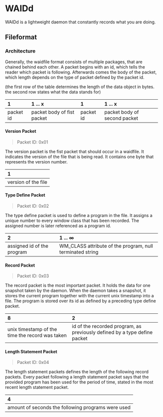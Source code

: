 # WAIDd
WAIDd is a lightweight daemon that constantly records what you are doing. 

## Fileformat



### Architecture
Generally, the waidfile format consists of multiple packages, that are chained behind each other. A packet begins with an id, which tells the reader which packet is following. Afterwards comes the body of the packet, which length depends on the type of packet defined by the packet id.   

(the first row of the table determines the length of the data object in bytes. the second row states what the data stands for)

| 1 | 1 ... x | 1 | 1 ... x |
|:---|:---|:---|:---|
| packet id | packet body of fist packet | packet id | packet body of second packet |

#### Version Packet
> Packet ID: 0x01

The version packet is the fist packet that should occur in a waidfile. It indicates the version of the file that is being read. It contains one byte that represents the version number.

| 1 |
|:---|
| version of the file |

#### Type Define Packet
> Packet ID: 0x02

The type define packet is used to define a program in the file. It assigns a unique number to every window class that has been recorded. The assigned number is later referenced as a program id.

| 2 | 1 ... ∞ |
|:---|:---|
| assigned id of the program | WM_CLASS attribute of the program, null terminated string | 

#### Record Packet
> Packet ID: 0x03
 
The record packet is the most important packet. It holds the data for one snapshot taken by the daemon. When the daemon takes a snapshot, it stores the current program together with the current unix timestamp into a file. The program is stored over its id as defined by a preceding type define packet.

| 8 | 2 |
|:---|:---|
| unix timestamp of the time the record was taken | id of the recorded program, as previously defined by a type define packet | 

#### Length Statement Packet
> Packet ID: 0x04

The length statement packets defines the length of the following record packets. Every packet following a length statement packet says that the provided program has been used for the period of time, stated in the most recent length statement packet.

| 4 |
|:---|
| amount of seconds the following programs were used | 
